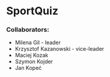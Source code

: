 # SportQuiz
### Collaborators:
* Milena Gil - leader
* Krzysztof Kazanowski - vice-leader
* Maciej Kozak
* Szymon Kojder
* Jan Kopeć
